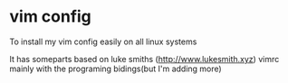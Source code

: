 # vim config
To install my vim config easily on all linux systems

It has someparts based on luke smiths (http://www.lukesmith.xyz) vimrc mainly with the programing bidings(but I'm adding more)
